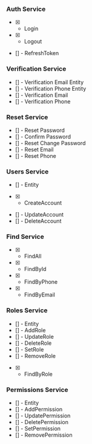 ### Auth Service

- [x] - Login
- [x] - Logout
- [] - RefreshToken

### Verification Service

- [] - Verification Email Entity
- [] - Verification Phone Entity
- [] - Verification Email
- [] - Verification Phone

### Reset Service

- [] - Reset Password
- [] - Confirm Password
- [] - Reset Change Password
- [] - Reset Email
- [] - Reset Phone
  
### Users Service

- [] - Entity
- [x] - CreateAccount
- [] - UpdateAccount
- [] - DeleteAccount
  
### Find Service

- [x] - FindAll
- [x] - FindById
- [x] - FindByPhone
- [x] - FindByEmail

### Roles Service

- [] - Entity
- [] - AddRole
- [] - UpdateRole
- [] - DeleteRole
- [] - SetRole
- [] - RemoveRole
- [x] - FindByRole

### Permissions Service

- [] - Entity
- [] - AddPermission
- [] - UpdatePermission
- [] - DeletePermission
- [] - SetPermission
- [] - RemovePermission